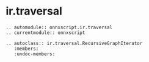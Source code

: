 # ir.traversal

```{eval-rst}
.. automodule:: onnxscript.ir.traversal
.. currentmodule:: onnxscript
```

```{eval-rst}
.. autoclass:: ir.traversal.RecursiveGraphIterator
   :members:
   :undoc-members:
```
